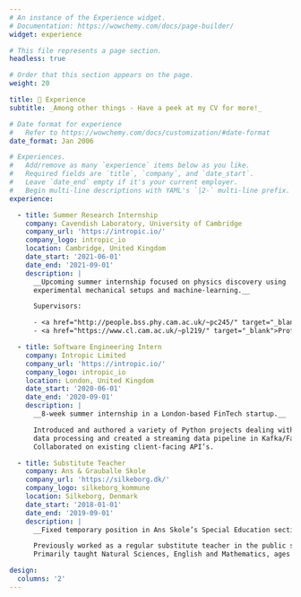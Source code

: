 ```yaml
---
# An instance of the Experience widget.
# Documentation: https://wowchemy.com/docs/page-builder/
widget: experience

# This file represents a page section.
headless: true

# Order that this section appears on the page.
weight: 20

title: 📃 Experience
subtitle: _Among other things - Have a peek at my CV for more!_

# Date format for experience
#   Refer to https://wowchemy.com/docs/customization/#date-format
date_format: Jan 2006

# Experiences.
#   Add/remove as many `experience` items below as you like.
#   Required fields are `title`, `company`, and `date_start`.
#   Leave `date_end` empty if it's your current employer.
#   Begin multi-line descriptions with YAML's `|2-` multi-line prefix.
experience:

  - title: Summer Research Internship
    company: Cavendish Laboratory, University of Cambridge
    company_url: 'https://intropic.io/'
    company_logo: intropic_io
    location: Cambridge, United Kingdom
    date_start: '2021-06-01'
    date_end: '2021-09-01'
    description: |
      __Upcoming summer internship focused on physics discovery using
      experimental mechanical setups and machine-learning.__

      Supervisors:

      - <a href="http://people.bss.phy.cam.ac.uk/~pc245/" target="_blank">Professor Pietro Cicuta</a> (Department of Physics)
      - <a href="https://www.cl.cam.ac.uk/~pl219/" target="_blank">Professor Pietro Liò</a> (Department of Physics)

  - title: Software Engineering Intern
    company: Intropic Limited
    company_url: 'https://intropic.io/'
    company_logo: intropic_io
    location: London, United Kingdom
    date_start: '2020-06-01'
    date_end: '2020-09-01'
    description: |
      __8-week summer internship in a London-based FinTech startup.__

      Introduced and authored a variety of Python projects dealing with REST API development,
      data processing and created a streaming data pipeline in Kafka/Faust.
      Collaborated on existing client-facing API’s.

  - title: Substitute Teacher
    company: Ans & Grauballe Skole
    company_url: 'https://silkeborg.dk/'
    company_logo: silkeborg_kommune
    location: Silkeborg, Denmark
    date_start: '2018-01-01'
    date_end: '2019-09-01'
    description: |
      __Fixed temporary position in Ans Skole’s Special Education section.__

      Previously worked as a regular substitute teacher in the public school section.
      Primarily taught Natural Sciences, English and Mathematics, ages 13 – 16.

design:
  columns: '2'
---
```

